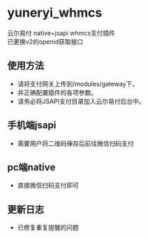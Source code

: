 # yuneryi_whmcs
云尔易付 native+jsapi whmcs支付插件  
已更换v2的openid获取接口

## 使用方法
* 请将支付网关上传到/modules/gateway下，
* 并正确配置插件的各项参数。
* 请务必将JSAPI支付目录加入云尔易付后台中。

## 手机端jsapi
* 需要用户将二维码保存后前往微信扫码支付

## pc端native
* 直接微信扫码支付即可

## 更新日志
* 已修复重复提醒的问题
